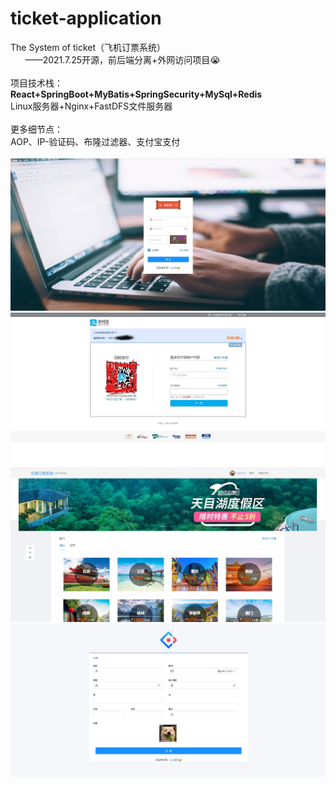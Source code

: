 # ticket-application
The System of ticket（飞机订票系统）  
&nbsp;&nbsp;&nbsp;&nbsp;&nbsp;&nbsp;——2021.7.25开源，前后端分离+外网访问项目😭
<br/><br/>
项目技术栈：<br/>
**React+SpringBoot+MyBatis+SpringSecurity+MySql+Redis**<br/>
Linux服务器+Nginx+FastDFS文件服务器<br/><br/>
更多细节点：<br/>AOP、IP-验证码、布隆过滤器、支付宝支付<br/><br/>
![image](https://github.com/TenshGU/ticket-application/blob/master/1/1.png)
![image](https://github.com/TenshGU/ticket-application/blob/master/1/2.png)
![image](https://github.com/TenshGU/ticket-application/blob/master/1/3.png)
![image](https://github.com/TenshGU/ticket-application/blob/master/1/4.png)
